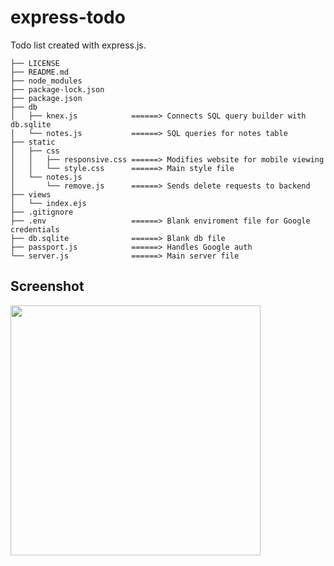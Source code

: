 # express-todo
Todo list created with express.js.

```
├── LICENSE
├── README.md
├── node_modules
├── package-lock.json
├── package.json
├── db
│   ├── knex.js            ======> Connects SQL query builder with db.sqlite
│   └── notes.js           ======> SQL queries for notes table
├── static
│   ├── css
│   │   ├── responsive.css ======> Modifies website for mobile viewing
│   │   └── style.css      ======> Main style file
│   └── notes.js
│       └── remove.js      ======> Sends delete requests to backend
├── views
│   └── index.ejs
├── .gitignore
├── .env                   ======> Blank enviroment file for Google credentials
├── db.sqlite              ======> Blank db file
├── passport.js            ======> Handles Google auth
└── server.js              ======> Main server file
```

## Screenshot
<img src="https://i.imgur.com/2uwGWbi.png" height="400">
